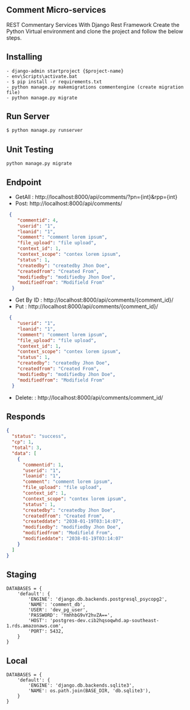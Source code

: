 ## Comment Micro-services
REST Commentary Services With Django Rest Framework Create the Python Virtual environment and clone the project and follow the below steps.

## Installing 
```
- django-admin startproject {$project-name}
- env\Scripts\activate.bat
- $ pip install -r requirements.txt
- python manage.py makemigrations commentengine (create migration file)
- python manage.py migrate

```
## Run Server
```sh
$ python manage.py runserver
```

## Unit Testing
````
python manage.py migrate
````

## Endpoint
* GetAll : http://localhost:8000/api/comments/?pn={int}&rpp={int}
* Post: http://localhost:8000/api/comments/

```json
 {
    "commentid": 4,
    "userid": "1",
    "loanid": "1",
    "comment": "comment lorem ipsum",
    "file_upload": "file upload",
    "context_id": 1,
    "context_scope": "contex lorem ipsum",
    "status": 1,
    "createdby": "createdby Jhon Doe",
    "createdfrom": "Created From",
    "modifiedby": "modifiedby Jhon Doe",
    "modifiedfrom": "Modifield From"
  }
```

* Get By ID : http://localhost:8000/api/comments/{comment_id}/
* Put : http://localhost:8000/api/comments/{comment_id}/

```json
 {
    "userid": "1",
    "loanid": "1",
    "comment": "comment lorem ipsum",
    "file_upload": "file upload",
    "context_id": 1,
    "context_scope": "contex lorem ipsum",
    "status": 1,
    "createdby": "createdby Jhon Doe",
    "createdfrom": "Created From",
    "modifiedby": "modifiedby Jhon Doe",
    "modifiedfrom": "Modifield From"
  }
```

* Delete: : http://localhost:8000/api/comments/comment_id/

## Responds

```json
{
  "status": "success",
  "cp": 1,
  "total": 3,
  "data": [
    {
      "commentid": 1,
      "userid": "1",
      "loanid": "1",
      "comment": "comment lorem ipsum",
      "file_upload": "file upload",
      "context_id": 1,
      "context_scope": "contex lorem ipsum",
      "status": 1,
      "createdby": "createdby Jhon Doe",
      "createdfrom": "Created From",
      "createddate": "2038-01-19T03:14:07",
      "modifiedby": "modifiedby Jhon Doe",
      "modifiedfrom": "Modifield From",
      "modifieddate": "2038-01-19T03:14:07"
    }
  ]
}
```

## Staging
```
DATABASES = {
    'default': {
        'ENGINE': 'django.db.backends.postgresql_psycopg2',
        'NAME': 'comment_db',
        'USER': 'dev_pg_user',
        'PASSWORD': 'YmhhbG9vY2hvZA==',
        'HOST': 'postgres-dev.cib2hqsoqwhd.ap-southeast-1.rds.amazonaws.com',
        'PORT': 5432,
    }
}
```

## Local 
```
DATABASES = {
    'default': {
        'ENGINE': 'django.db.backends.sqlite3',
        'NAME': os.path.join(BASE_DIR, 'db.sqlite3'),
    }
}

```